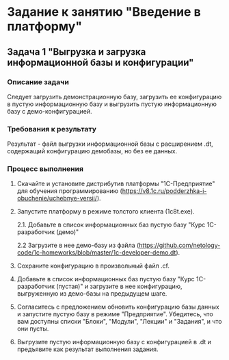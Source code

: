 # Задание к занятию "Введение в платформу"

## Задача 1 "Выгрузка и загрузка информационной базы и конфигурации"

### Описание задачи

Следует загрузить демонстрационную базу, загрузить ее конфигурацию в пустую информационную базу и выгрузить пустую информационную базу с демо-конфигурацией.

### Требования к результату

Результат - файл выгрузки информационной базы с расширением .dt, содержащий конфигурацию демобазы, но без ее данных.

### Процесс выполнения

1. Скачайте и установите дистрибутив платформы "1С-Предприятие" для обучения программированию (https://v8.1c.ru/podderzhka-i-obuchenie/uchebnye-versii/).
2. Запустите платформу в режиме толстого клиента (1c8t.exe). 

   2.1. Добавьте в список информационных баз пустую базу "Курс 1С-разработчик (демо)"

   2.2 Загрузите в нее демо-базу из файла (https://github.com/netology-code/1c-homeworks/blob/master/1c-developer-demo.dt).

3. Сохраните конфигурацию в произвольный файл .cf.
4. Добавьте в список информационных баз пустую базу "Курс 1С-разработчик (пустая)" и загрузите в нее конфигурацию, выгруженную из демо-базы на предыдущем шаге.
5. Согласитесь с предложением обновить конфигурацию базы данных и запустите пустую базу в режиме "Предприятие". Убедитесь, что вам доступны списки "Блоки", "Модули", "Лекции" и "Задания", и что они пусты.
6. Выгрузите пустую информационную базу с конфигурацией в .dt и предъявите как результат выполнения задания.



